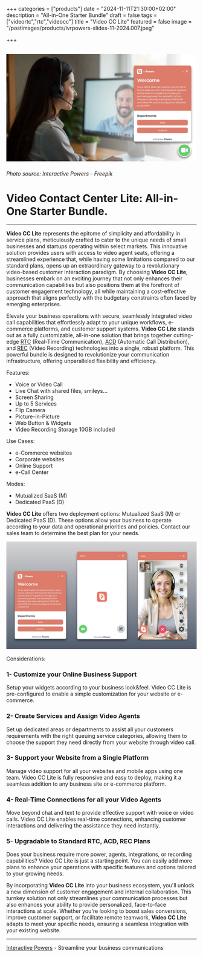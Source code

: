 +++
categories = ["products"]
date = "2024-11-11T21:30:00+02:00"
description = "All-in-One Starter Bundle"
draft = false
tags = ["videortc","rtc","videocc"]
title = "Video CC Lite"
featured = false
image = "/postimages/products/ivrpowers-slides-11-2024.007.jpeg"

+++

![Video CC Lite](/postimages/products/ivrpowers-slides-11-2024.007.jpeg)
-------
###### Photo source: Interactive Powers - Freepik

#	Video Contact Center Lite: All-in-One Starter Bundle.
---

 **Video CC Lite** represents the epitome of simplicity and affordability in service plans, meticulously crafted to cater to the unique needs of small businesses and startups operating within select markets. This innovative solution provides users with access to video agent seats, offering a streamlined experience that, while having some limitations compared to our standard plans, opens up an extraordinary gateway to a revolutionary video-based customer interaction paradigm. By choosing **Video CC Lite**, businesses embark on an exciting journey that not only enhances their communication capabilities but also positions them at the forefront of customer engagement technology, all while maintaining a cost-effective approach that aligns perfectly with the budgetary constraints often faced by emerging enterprises.

Elevate your business operations with secure, seamlessly integrated video call capabilities that effortlessly adapt to your unique workflows, e-commerce platforms, and customer support systems. **Video CC Lite** stands out as a fully customizable, all-in-one solution that brings together cutting-edge [RTC](https://interactivepowers.com/en/platforms/videortc) (Real-Time Communication), [ACD](https://interactivepowers.com/en/platforms/webacd) (Automatic Call Distribution), and [REC](https://interactivepowers.com/en/platforms/videorec) (Video Recording) technologies into a single, robust platform. This powerful bundle is designed to revolutionize your communication infrastructure, offering unparalleled flexibility and efficiency.

Features:

- Voice or Video Call
- Live Chat with shared files, smileys…
- Screen Sharing
- Up to 5 Services
- Flip Camera
- Picture-in-Picture
- Web Button & Widgets
- Video Recording Storage 10GB included

Use Cases:

- e-Commerce websites
- Corporate websites
- Online Support
- e-Call Center

Modes:

- Mutualized SaaS (M)
- Dedicated PaaS (D)

**Video CC Lite** offers two deployment options: Mutualized SaaS (M) or Dedicated PaaS (D). These options allow your business to operate according to your data and operational priorities and policies. Contact our sales team to determine the best plan for your needs.

![Video CC Lite screenshots](/postimages/products/ivrpowers-slides-11-2024.018.jpeg)

Considerations:

### 1- Customize your Online Business Support

Setup your widgets according to your business look&feel. Video CC Lite is pre-configured to enable a simple customization for your website or e-commerce.

### 2- Create Services and Assign Video Agents

Set up dedicated areas or departments to assist all your customers requirements with the right queuing service categories, allowing them to choose the support they need directly from your website through video call.

### 3- Support your Website from a Single Platform

Manage video support for all your websites and mobile apps using one team. Video CC Lite is fully responsive and easy to deploy, making it a seamless addition to any business site or e-commerce platform.

### 4- Real-Time Connections for all your Video Agents

Move beyond chat and text to provide effective support with voice or video calls. Video CC Lite enables real-time connections, enhancing customer interactions and delivering the assistance they need instantly.

### 5- Upgradable to Standard RTC, ACD, REC Plans

Does your business require more power, agents, integrations, or recording capabilities? Video CC Lite is just a starting point. You can easily add more plans to enhance your operations with specific features and options tailored to your growing needs.


By incorporating **Video CC Lite** into your business ecosystem, you'll unlock a new dimension of customer engagement and internal collaboration. This turnkey solution not only streamlines your communication processes but also enhances your ability to provide personalized, face-to-face interactions at scale. Whether you're looking to boost sales conversions, improve customer support, or facilitate remote teamwork, **Video CC Lite** adapts to meet your specific needs, ensuring a seamless integration with your existing website.

---
[Interactive Powers](http://www.ivrpowers.com/) - Streamline your business communications
